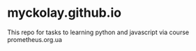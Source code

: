 # myckolay.github.io
This repo for tasks to learning python and javascript via course prometheus.org.ua